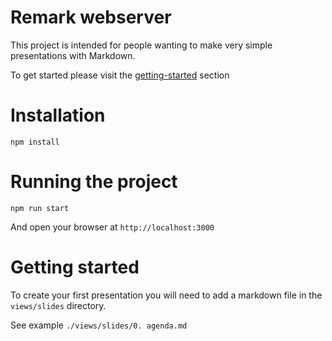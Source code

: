# Remark webserver

This project is intended for people wanting to make very simple presentations with Markdown.

To get started please visit the [getting-started](#getting-started) section


# Installation

`npm install`

# Running the project

`npm run start`

And open your browser at `http://localhost:3000`

# Getting started

To create your first presentation you will need to add a markdown file in the `views/slides` directory.

See example `./views/slides/0. agenda.md`
